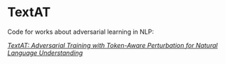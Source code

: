 # TextAT

Code for works about adversarial learning in NLP:  

*[TextAT: Adversarial Training with Token-Aware Perturbation for Natural Language Understanding](https://arxiv.org/abs/2004.14543)*